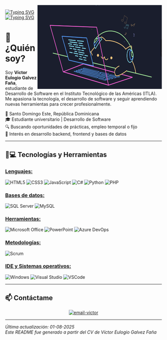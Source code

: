 <a target="_blank" align="center">
  <img align="right" height="270" width="400" alt="GIF" src="https://github.com/SophieNguyen113/SophieNguyen113/blob/main/Sophie%20Nguyen%20-%20CatCat.gif">
</a>

[![Typing SVG](https://readme-typing-svg.herokuapp.com?duration=6500&color=00C76B&background=00000000&width=500&height=120&lines=++Hola!+Soy+Víctor+Eulogio+Galvez+Faña+👨‍💻)](https://git.io/typing-svg)
[![Typing SVG](https://readme-typing-svg.herokuapp.com?duration=6500&color=00C76B&background=00000000&width=500&height=120&lines=++Bienvenido+a+mi+GitHub+💻)](https://git.io/typing-svg)

# 👋 ¿Quién soy?
Soy **Víctor Eulogio Galvez Faña**, estudiante de Desarrollo de Software en el Instituto Tecnológico de las Américas (ITLA). Me apasiona la tecnología, el desarrollo de software y seguir aprendiendo nuevas herramientas para crecer profesionalmente.

📍 Santo Domingo Este, República Dominicana  
🎓 Estudiante universitario | Desarrollo de Software  
🔍 Buscando oportunidades de prácticas, empleo temporal o fijo  
💼 Interés en desarrollo backend, frontend y bases de datos  

---

## 🚀💻 Tecnologías y Herramientas

### <u>Lenguajes:</u>
![HTML5](https://img.shields.io/badge/HTML5-E34F26?style=for-the-badge&logo=html5&logoColor=white)
![CSS3](https://img.shields.io/badge/CSS3-1572B6?style=for-the-badge&logo=css3&logoColor=white)
![JavaScript](https://img.shields.io/badge/JavaScript-323330?style=for-the-badge&logo=javascript&logoColor=F7DF1E)
![C#](https://img.shields.io/badge/C%23-512BD4?style=for-the-badge&logo=csharp&logoColor=white)
![Python](https://img.shields.io/badge/Python-FFD43B?style=for-the-badge&logo=python&logoColor=blue)
![PHP](https://img.shields.io/badge/PHP-777BB4?style=for-the-badge&logo=php&logoColor=white)

### <u>Bases de datos:</u>
![SQL Server](https://img.shields.io/badge/SQL%20Server-CC2927?style=for-the-badge&logo=microsoftsqlserver&logoColor=white)
![MySQL](https://img.shields.io/badge/MySQL-005C84?style=for-the-badge&logo=mysql&logoColor=white)

### <u>Herramientas:</u>
![Microsoft Office](https://img.shields.io/badge/Microsoft%20Office-D83B01?style=for-the-badge&logo=microsoft-office&logoColor=white)
![PowerPoint](https://img.shields.io/badge/PowerPoint-B7472A?style=for-the-badge&logo=microsoft-powerpoint&logoColor=white)
![Azure DevOps](https://img.shields.io/badge/Azure%20DevOps-0078D7?style=for-the-badge&logo=azuredevops&logoColor=white)

### <u>Metodologías:</u>
![Scrum](https://img.shields.io/badge/Scrum-6DB33F?style=for-the-badge&logo=Scrum&logoColor=white)

### <u>IDE y Sistemas operativos:</u>
![Windows](https://img.shields.io/badge/Windows-0078D6?style=for-the-badge&logo=windows&logoColor=white)
![Visual Studio](https://img.shields.io/badge/Visual%20Studio-5C2D91?style=for-the-badge&logo=visual-studio&logoColor=white)
![VSCode](https://img.shields.io/badge/VS%20Code-007ACC?style=for-the-badge&logo=visual-studio-code&logoColor=white)

---

## 📫 Contáctame

<div align="center">
  <a href="mailto:Confidencial" target="_blank" rel="noopener noreferrer">
    <img src="https://img.icons8.com/bubbles/100/000000/gmail-new.png" alt="email-victor"/>
  </a>
</div>

---

<i>Última actualización: 01-08-2025</i>  
<i>Este README fue generado a partir del CV de Víctor Eulogio Galvez Faña</i>
